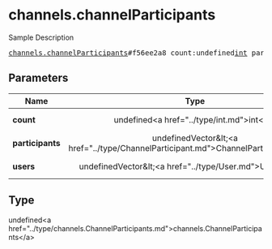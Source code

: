 # channels.channelParticipants

Sample Description

<pre>
<a href="../constructor/channels.channelParticipants.md">channels.channelParticipants</a>#f56ee2a8 count:undefined<a href="../type/int.md">int</a> participants:undefinedVector&lt;<a href="../type/ChannelParticipant.md">ChannelParticipant</a>&gt; users:undefinedVector&lt;<a href="../type/User.md">User</a>&gt; = undefined<a href="../type/channels.ChannelParticipants.md">channels.ChannelParticipants</a>;
</pre>

## Parameters

| Name | Type | Description |
|------|:----:|-------------|
| **count** | undefined&lt;a href=&#34;../type/int.md&#34;&gt;int&lt;/a&gt; | Param description |
| **participants** | undefinedVector&amp;lt;&lt;a href=&#34;../type/ChannelParticipant.md&#34;&gt;ChannelParticipant&lt;/a&gt;&amp;gt; | Param description |
| **users** | undefinedVector&amp;lt;&lt;a href=&#34;../type/User.md&#34;&gt;User&lt;/a&gt;&amp;gt; | Param description |

## Type

undefined&lt;a href=&#34;../type/channels.ChannelParticipants.md&#34;&gt;channels.ChannelParticipants&lt;/a&gt;
